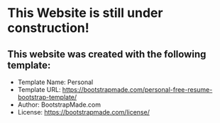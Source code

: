 
# This Website is still under construction!


## This website was created with the following template:



- Template Name: Personal
- Template URL: https://bootstrapmade.com/personal-free-resume-bootstrap-template/
- Author: BootstrapMade.com
- License: https://bootstrapmade.com/license/
